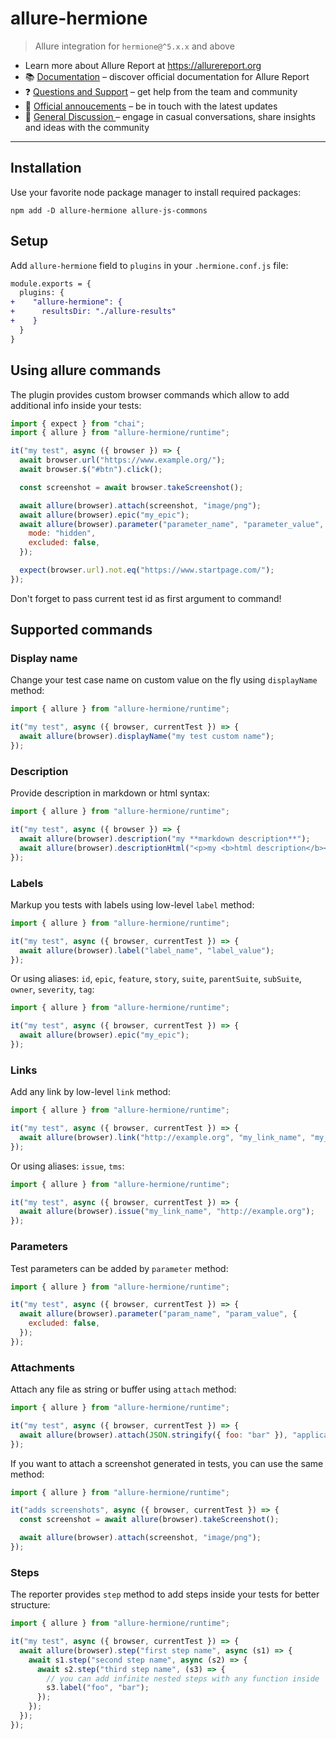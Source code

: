 # allure-hermione

> Allure integration for `hermione@^5.x.x` and above

<!--<img src="https://allurereport.org/public/img/allure-report.svg" alt="Allure Report logo" style="float: right" />-->

- Learn more about Allure Report at https://allurereport.org
- 📚 [Documentation](https://allurereport.org/docs/) – discover official documentation for Allure Report
- ❓ [Questions and Support](https://github.com/orgs/allure-framework/discussions/categories/questions-support) – get help from the team and community
- 📢 [Official annoucements](https://github.com/orgs/allure-framework/discussions/categories/announcements) – be in touch with the latest updates
- 💬 [General Discussion ](https://github.com/orgs/allure-framework/discussions/categories/general-discussion) – engage in casual conversations, share insights and ideas with the community

---

## Installation

Use your favorite node package manager to install required packages:

```shell
npm add -D allure-hermione allure-js-commons
```

## Setup

Add `allure-hermione` field to `plugins` in your `.hermione.conf.js` file:

```diff
module.exports = {
  plugins: {
+    "allure-hermione": {
+      resultsDir: "./allure-results"
+    }
  }
}
```

## Using allure commands

The plugin provides custom browser commands which allow to add additional info
inside your tests:

```javascript
import { expect } from "chai";
import { allure } from "allure-hermione/runtime";

it("my test", async ({ browser }) => {
  await browser.url("https://www.example.org/");
  await browser.$("#btn").click();

  const screenshot = await browser.takeScreenshot();

  await allure(browser).attach(screenshot, "image/png");
  await allure(browser).epic("my_epic");
  await allure(browser).parameter("parameter_name", "parameter_value", {
    mode: "hidden",
    excluded: false,
  });

  expect(browser.url).not.eq("https://www.startpage.com/");
});
```

Don't forget to pass current test id as first argument to command!

## Supported commands

### Display name

Change your test case name on custom value on the fly using `displayName` method:

```js
import { allure } from "allure-hermione/runtime";

it("my test", async ({ browser, currentTest }) => {
  await allure(browser).displayName("my test custom name");
});
```

### Description

Provide description in markdown or html syntax:

```js
import { allure } from "allure-hermione/runtime";

it("my test", async ({ browser }) => {
  await allure(browser).description("my **markdown description**");
  await allure(browser).descriptionHtml("<p>my <b>html description</b></p>");
});
```

### Labels

Markup you tests with labels using low-level `label` method:

```js
import { allure } from "allure-hermione/runtime";

it("my test", async ({ browser, currentTest }) => {
  await allure(browser).label("label_name", "label_value");
});
```

Or using aliases: `id`, `epic`, `feature`, `story`, `suite`, `parentSuite`, `subSuite`,
`owner`, `severity`, `tag`:

```js
import { allure } from "allure-hermione/runtime";

it("my test", async ({ browser, currentTest }) => {
  await allure(browser).epic("my_epic");
});
```

### Links

Add any link by low-level `link` method:

```js
import { allure } from "allure-hermione/runtime";

it("my test", async ({ browser, currentTest }) => {
  await allure(browser).link("http://example.org", "my_link_name", "my_link_type");
});
```

Or using aliases: `issue`, `tms`:

```js
import { allure } from "allure-hermione/runtime";

it("my test", async ({ browser, currentTest }) => {
  await allure(browser).issue("my_link_name", "http://example.org");
});
```

### Parameters

Test parameters can be added by `parameter` method:

```js
import { allure } from "allure-hermione/runtime";

it("my test", async ({ browser, currentTest }) => {
  await allure(browser).parameter("param_name", "param_value", {
    excluded: false,
  });
});
```

### Attachments

Attach any file as string or buffer using `attach` method:

```js
import { allure } from "allure-hermione/runtime";

it("my test", async ({ browser, currentTest }) => {
  await allure(browser).attach(JSON.stringify({ foo: "bar" }), "application/json");
});
```

If you want to attach a screenshot generated in tests, you can use the same method:

```js
import { allure } from "allure-hermione/runtime";

it("adds screenshots", async ({ browser, currentTest }) => {
  const screenshot = await allure(browser).takeScreenshot();

  await allure(browser).attach(screenshot, "image/png");
});
```

### Steps

The reporter provides `step` method to add steps inside your tests for better structure:

```js
import { allure } from "allure-hermione/runtime";

it("my test", async ({ browser, currentTest }) => {
  await allure(browser).step("first step name", async (s1) => {
    await s1.step("second step name", async (s2) => {
      await s2.step("third step name", (s3) => {
        // you can add infinite nested steps with any function inside
        s3.label("foo", "bar");
      });
    });
  });
});
```
